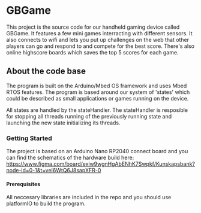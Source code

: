 # GBGame
This project is the source code for our handheld gaming device called GBGame. It features a few mini games interracting with different sensors. It also connects to wifi and lets you put up challenges on the web that other players can go and respond to and compete for the best score. 
There's also online highscore boards which saves the top 5 scores for each game. 

## About the code base
The program is built on the Arduino/Mbed OS framework and uses Mbed RTOS features.
The program is based around our system of 'states' which could be described as small applications
or games running on the device.

All states are handled by the stateHandler. The stateHandler is resposible for stopping all threads running of the previously running state and launching the new state initializing its threads.  

### Getting Started
The project is based on an Arduino Nano RP2040 connect board and you can find the schematics of the hardware build here: https://www.figma.com/board/exiw9wgnHgAbENhK7Swpkf/Kunskapsbank?node-id=0-1&t=veI6WtQ6J8sapXFR-0 

#### Prerequisites
All neccesary libraries are included in the repo and you should use platformIO to build the program.

